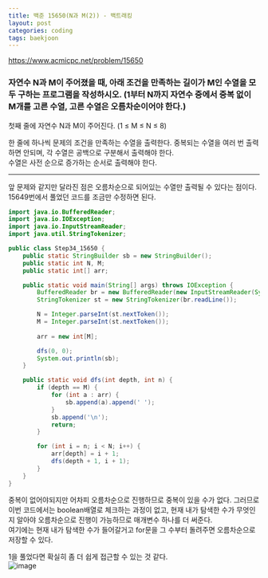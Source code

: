 ```yaml
---
title: 백준 15650(N과 M(2)) - 백트래킹
layout: post
categories: coding
tags: baekjoon
---
```

<https://www.acmicpc.net/problem/15650>
### 자연수 N과 M이 주어졌을 때, 아래 조건을 만족하는 길이가 M인 수열을 모두 구하는 프로그램을 작성하시오. (1부터 N까지 자연수 중에서 중복 없이 M개를 고른 수열, 고른 수열은 오름차순이어야 한다.)

첫째 줄에 자연수 N과 M이 주어진다. (1 ≤ M ≤ N ≤ 8)     

한 줄에 하나씩 문제의 조건을 만족하는 수열을 출력한다. 중복되는 수열을 여러 번 출력하면 안되며, 각 수열은 공백으로 구분해서 출력해야 한다.    
수열은 사전 순으로 증가하는 순서로 출력해야 한다.    
<hr>
앞 문제와 같지만 달라진 점은 오름차순으로 되어있는 수열만 출력될 수 있다는 점이다.
15649번에서 풀었던 코드를 조금만 수정하면 된다.    

<br>

```java
import java.io.BufferedReader;
import java.io.IOException;
import java.io.InputStreamReader;
import java.util.StringTokenizer;

public class Step34_15650 {
    public static StringBuilder sb = new StringBuilder();
    public static int N, M;
    public static int[] arr;

    public static void main(String[] args) throws IOException {
        BufferedReader br = new BufferedReader(new InputStreamReader(System.in));
        StringTokenizer st = new StringTokenizer(br.readLine());

        N = Integer.parseInt(st.nextToken());
        M = Integer.parseInt(st.nextToken());
        
        arr = new int[M];

        dfs(0, 0);        
        System.out.println(sb);
    }

    public static void dfs(int depth, int n) {
        if (depth == M) {
            for (int a : arr) {
                sb.append(a).append(' ');
            }
            sb.append('\n');
            return;
        }

        for (int i = n; i < N; i++) {
            arr[depth] = i + 1;
            dfs(depth + 1, i + 1);
        }
    }
}
```
중복이 없어야되지만 어차피 오름차순으로 진행하므로 중복이 있을 수가 없다. 그러므로 이번 코드에서는 boolean배열로 체크하는 과정이 없고, 현재 내가 탐색한 수가 무엇인지 알아야 오름차순으로 진행이 가능하므로 매개변수 하나를 더 써준다.    
여기에는 현재 내가 탐색한 수가 들어갈거고 for문을 그 수부터 돌려주면 오름차순으로 저장할 수 있다.    

1을 풀었다면 확실히 좀 더 쉽게 접근할 수 있는 것 같다.    
![image](https://user-images.githubusercontent.com/68698007/139520527-132d88fb-4e67-457e-82f2-bce7bdbad6f0.png)
